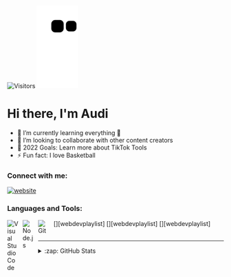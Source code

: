 <img src="https://komarev.com/ghpvc/?username=audiontop&label=Profile%20Views&color=008042&style=flat&label=Visitors" alt="Visitors"></a>
<a href="https://www.youtube.com/watch?v=dQw4w9WgXcQ" target="_blank"><img src="https://github.com/rafaballerini/rafaballerini/blob/output/github-contribution-grid-snake.svg" alt="sneke"></a>

# Hi there, I'm Audi 

- 🌱 I’m currently learning everything 🤣
- 👯 I’m looking to collaborate with other content creators
- 🥅 2022 Goals: Learn more about TikTok Tools
- ⚡ Fun fact: I love Basketball

### Connect with me:

[![website](Discord_(software)-Logo.wine.svg)](https://discord.com/☛ꫂ҉҈𝐍ͥ𝐞͢𝐱ͣ𝐨ͫ♞࿐#5917)

### Languages and Tools:

[<img align="left" alt="Visual Studio Code" width="26px" src="https://cdn.jsdelivr.net/gh/devicons/devicon/icons/vscode/vscode-original.svg" style="padding-right:10px;" />][webdevplaylist]
[<img align="left" alt="Node.js" width="26px" src="https://cdn.jsdelivr.net/gh/devicons/devicon/icons/nodejs/nodejs-original.svg" style="padding-right:10px;" />][webdevplaylist]
[<img align="left" alt="Git" width="26px" src="https://cdn.jsdelivr.net/gh/devicons/devicon/icons/git/git-original.svg" style="padding-right:10px;" />][webdevplaylist]
<br />
<br />

---


<details>
  <summary>:zap: GitHub Stats</summary>

  <img align="left" alt="Audiontop's GitHub Stats" src="https://github-readme-stats.vercel.app/api?username=Audiontop&show_icons=true&hide_border=false&title_color=ff652f&icon_color=FFE400&bg_color=09131B&text_color=ffffff&border_color=0c1a25" />

</details>

